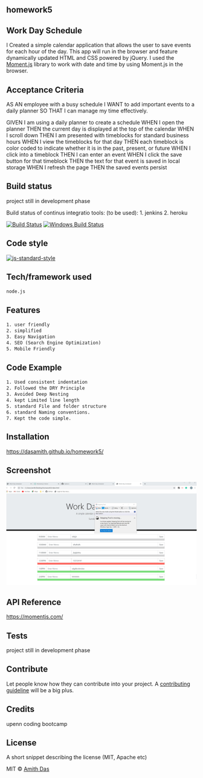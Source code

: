 ## homework5
## Work Day Schedule

I Created a simple calendar application that allows the user to save events for each hour of the day. This app will run in the browser and feature dynamically updated HTML and CSS powered by jQuery.
I used the [Moment.js](https://momentjs.com/) library to work with date and time by using Moment.js in the browser.



## Acceptance Criteria

AS AN employee with a busy schedule
I WANT to add important events to a daily planner
SO THAT I can manage my time effectively.


GIVEN I am using a daily planner to create a schedule
WHEN I open the planner
THEN the current day is displayed at the top of the calendar
WHEN I scroll down
THEN I am presented with timeblocks for standard business hours
WHEN I view the timeblocks for that day
THEN each timeblock is color coded to indicate whether it is in the past, present, or future
WHEN I click into a timeblock
THEN I can enter an event
WHEN I click the save button for that timeblock
THEN the text for that event is saved in local storage
WHEN I refresh the page
THEN the saved events persist

## Build status
project still in development phase

Build status of continus integratio
tools: (to be used):
    1. jenkins
    2. heroku
    
[![Build Status](https://travis-ci.org/akashnimare/foco.svg?branch=master)](https://travis-ci.org/akashnimare/foco)
[![Windows Build Status](https://ci.appveyor.com/api/projects/status/github/akashnimare/foco?branch=master&svg=true)](https://ci.appveyor.com/project/akashnimare/foco/branch/master)

## Code style

[![js-standard-style](https://img.shields.io/badge/code%20style-standard-brightgreen.svg?style=flat)](https://github.com/feross/standard)


## Tech/framework used
    node.js

## Features

    1. user friendly
    2. simplified 
    3. Easy Navigation
    4. SEO (Search Engine Optimization)
    5. Mobile Friendly

## Code Example

    1. Used consistent indentation
    2. Followed the DRY Principle
    3. Avoided Deep Nesting
    4. kept Limited line length
    5. standard File and folder structure
    6. standard Naming conventions.
    7. Kept the code simple.

## Installation

https://dasamith.github.io/homework5/

## Screenshot

![Screenshot](screenshot/sc.jpg)

## API Reference

https://momentjs.com/

## Tests
project still in development phase


## Contribute

Let people know how they can contribute into your project. A [contributing guideline](https://github.com/zulip/zulip-electron/blob/master/CONTRIBUTING.md) will be a big plus.

## Credits
upenn coding bootcamp


## License
A short snippet describing the license (MIT, Apache etc)

MIT © [Amith Das]()
